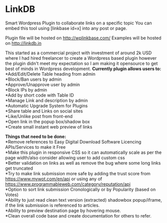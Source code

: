 # LinkDB
Smart Wordpress Plugin to collaborate links on a specific topic
You can embed this tool using [linkbase id=x] into any post or page. 

Plugin file will be hosted on http://wplinkbase.com/
Examples will be hosted on http://linkdb.in

This started as a commercial project with investment of around 2k USD where I had hired freelancer to create a Wordpress based plugin however the plugin didn't meet my expectation so I am making it opensource to get best of minds in Wordpress development. 
<b>Currently plugin allows users to:</b><br>
*Add/Edit/Delete Table heading from admin<br>
*Block/Ban users by admin<br>
*Approve/Unapprove user by admin<br>
*Block IPs by admin<br>
*Add by short code with Table ID<br>
*Manage Link and description by admin<br>
*Automatic Upgrade System for Plugins<br>
*Share table and Links on social sites<br>
*Like/Unlike post from front-end<br>
*Open link in the popup box/shadow box<br>
*Create small instant web preview of links<br>

<b>Things that need to be done:</b><br>
*Remove references to Easy Digital Download Software Licencing APIs/Services to make it Free<br>
*Make this plugin in responsive CSS so it can automatically scale as per the page width/also consider allowing user to add custom css<br>
*Better validation on links as well as remove the bug where some long links get truncated<br>
*Try to make link submission more safe by adding the trust score from https://www.mywot.com/en/api or using any of https://www.programmableweb.com/category/reputation/api<br>
*Option to sort link submission Cronologically or by Popularity (based on Votes)<br>
*Ability to just read clean text version (extracted) shadowbox popup/iframe, if the link submission is referenced to articles.<br>
*Ability to preview destination page by hovering mouse. <br>
*Clean overall code base and create documentation for others to refer. <br>

